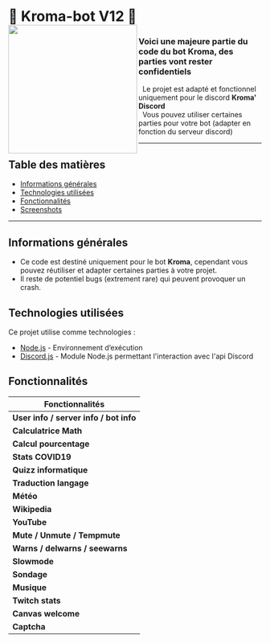 # 🤖 Kroma-bot V12 🤖 [<img align="left" src="https://cdn.discordapp.com/avatars/500959710883872798/12d5da288ac949817abc8c5a49784079.png?size=256" width="256px"/>](https://code.visualstudio.com/)

### Voici une majeure partie du code du bot Kroma, des parties vont rester confidentiels
&nbsp; Le projet est adapté et fonctionnel uniquement pour le discord **Kroma' Discord**  
&nbsp; Vous pouvez utiliser certaines parties pour votre bot (adapter en fonction du serveur discord)

---

## Table des matières
* [Informations générales](#informations-générales)
* [Technologies utilisées](#technologies-utilisées)
* [Fonctionnalités](#fonctionnalités)
* [Screenshots](#screenshots)

---

## Informations générales
- Ce code est destiné uniquement pour le bot **Kroma**, cependant vous pouvez réutiliser et adapter certaines parties à votre projet.
- Il reste de potentiel bugs (extrement rare) qui peuvent provoquer un crash.

## Technologies utilisées
Ce projet utilise comme technologies :
- [Node.js](https://nodejs.org/fr/) - Environnement d’exécution
- [Discord.js](https://discord.js.org/#/) - Module Node.js permettant l'interaction avec l'api Discord

## Fonctionnalités
| Fonctionnalités        |
| - |
| **User info / server info / bot info**  	|
| **Calculatrice Math**  	|
| **Calcul pourcentage**  	|
| **Stats COVID19** 	|
| **Quizz informatique**  	|
| **Traduction langage** 	|
| **Météo**  	|
| **Wikipedia**  	|
| **YouTube** 	|
| **Mute / Unmute / Tempmute** 	|
| **Warns / delwarns / seewarns**	|
| **Slowmode**	|
| **Sondage**	|
| **Musique** 	|
| **Twitch stats**	|
| **Canvas welcome**	|
| **Captcha** 	|
